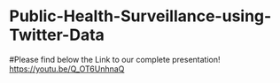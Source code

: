 # Public-Health-Surveillance-using-Twitter-Data


#Please find below the Link to our complete presentation!
https://youtu.be/Q_OT6UnhnaQ 
